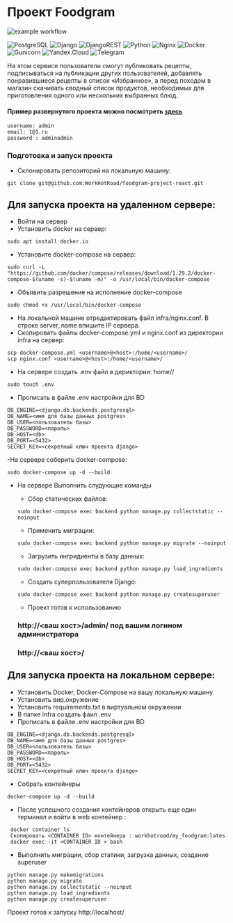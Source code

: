 # Проект Foodgram
![example workflow](https://github.com/WorkHotRoad/yamdb_final/actions/workflows/yamdb_workflow.yml/badge.svg)

![PostgreSQL](https://img.shields.io/badge/-PostgreSQL-464646?style=flat-square&logo=PostgreSQL&logoColor=red)
![Django](https://img.shields.io/badge/Django-464646?style=flat-square&logo=Django&logoColor=red)
![DjangoREST](https://img.shields.io/badge/DJANGO-REST-464646??style=flat-square&logo=django&logoColor=red&color=ff1709&labelColor=gray)
![Python](https://img.shields.io/badge/Python-464646?style=flat-square&logo=python&logoColor=red)
![Nginx](https://img.shields.io/badge/Nginx-464646??style=flat-square&logo=nginx&logoColor=red)
![Docker](https://img.shields.io/badge/Docker-464646??style=flat-square&logo=docker&logoColor=red)
![Gunicorn](https://img.shields.io/badge/Gunicorn-464646??style=flat-square&logo=gunicorn&logoColor=red)
![Yandex.Cloud](https://img.shields.io/badge/-Yandex.Cloud-464646?style=flat-square&logo=Yandex.Cloud&logoColor=red)
![Telegram](https://img.shields.io/badge/Telegram-464646?style=flat-square&logoColor=black)

На этом сервисе пользователи смогут публиковать рецепты, подписываться на публикации других пользователей, 
добавлять понравившиеся рецепты в список «Избранное», а перед походом в магазин скачивать сводный список продуктов,
необходимых для приготовления одного или нескольких выбранных блюд.

#### Пример развернутого проекта можно посмотреть [здесь](http://51.250.26.4/)
```
username: admin
email: 1@1.ru
password : adminadmin
```


### Подготовка и запуск проекта
- Склонировать репозиторий на локальную машину:
```
git clone git@github.com:WorkHotRoad/foodgram-project-react.git
```
## Для запуска проекта на удаленном сервере:
- Войти на сервер
- Установить docker на сервер:
```
sudo apt install docker.io 
```
- Установите docker-compose на сервер:
```
sudo curl -L "https://github.com/docker/compose/releases/download/1.29.2/docker-compose-$(uname -s)-$(uname -m)" -o /usr/local/bin/docker-compose
```
- Объявить разрешение на исполнение docker-compose
```
sudo chmod +x /usr/local/bin/docker-compose
```
- На локальной машине отредактировать файл infra/nginx.conf. В строке server_name впишите IP сервера.
- Скопировать файлы docker-compose.yml и nginx.conf из директории infra на сервер:
```
scp docker-compose.yml <username>@<host>:/home/<username>/
scp nginx.conf <username>@<host>:/home/<username>/
```
- На сервере создать .env файл в дериктории: home/<username>/
```
sudo touch .env
```
- Прописать в файле .env настройки для BD
```
DB_ENGINE=<django.db.backends.postgresql>
DB_NAME=<имя для базы данных postgres>
DB_USER=<пользователь базы>
DB_PASSWORD=<пароль>
DB_HOST=<db>
DB_PORT=<5432>
SECRET_KEY=<секретный ключ проекта django>
```
-На сервере соберить docker-compose:
```
sudo docker-compose up -d --build
```
- На сервере Выполнить слудующие команды
  
    - Сбор статических файлов:
    ```
    sudo docker-compose exec backend python manage.py collectstatic --noinput
    ```
    - Применить миграции:
    ```
    sudo docker-compose exec backend python manage.py migrate --noinput
    ```
    - Загрузить ингридиенты в базу данных:
    ```
    sudo docker-compose exec backend python manage.py load_ingredients
    ```
    - Создать суперпользователя Django:
    ```
    sudo docker-compose exec backend python manage.py createsuperuser
    ```
    - Проект готов к использованию
  ### http://<ваш хост>/admin/ под вашим логином администратора
  ### http://<ваш хост>/
  
## Для запуска проекта на локальном сервере:

  - Установить Docker, Docker-Compose на вашу локальную машину
  - Установить вир.окружение
  - Установить requirements.txt в виртуальном окружении
  - В папке infra создать фаил .env
  - Прописать в файле .env настройки для BD
  ```
  DB_ENGINE=<django.db.backends.postgresql>
  DB_NAME=<имя для базы данных postgres>
  DB_USER=<пользователь базы>
  DB_PASSWORD=<пароль>
  DB_HOST=<db>
  DB_PORT=<5432>
  SECRET_KEY=<секретный ключ проекта django> 
  ```
  - Собрать контейнеры
   ```
  docker-compose up -d --build
   ```
  - После успешного создания контейнеров открыть еще один терминал и войти в web контейнер :
   ```
    docker container ls
    Cкопировать <CONTAINER ID> контейнера : workhotroad/my_foodgram:lates
    docker exec -it <CONTAINER ID > bash
   ```  
  - Выполнить миграции, сбор статики, загрузка данных, создание superuser
  ```
  python manage.py makemigrations
  python manage.py migrate
  python manage.py collectstatic --noinput
  python manage.py load_ingredients
  python manage.py createsuperuser
  ```
  Проект готов к запуску
  http://localhost/ 
